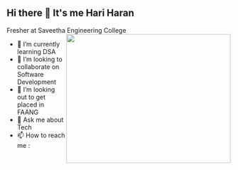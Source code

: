 ## Hi there 👋 It's me Hari Haran

Fresher at Saveetha Engineering College
<img align="right" width="370" height="290" src="https://dribbble.com/shots/5487982-Developers-Gif/attachments/10896348?mode=media">
- 🌱 I’m currently learning DSA
- 👯 I’m looking to collaborate on Software Development
- 🤔 I’m looking out to get placed in FAANG
- 💬 Ask me about Tech
- 📫 How to reach me :
